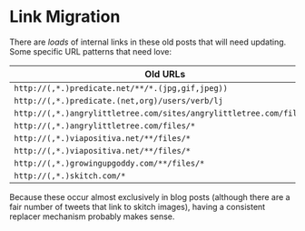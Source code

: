 # Link Migration

There are *loads* of internal links in these old posts that will need updating. Some specific URL patterns that need love:

| Old URLs | New Path |
| --- | --- |
| `http://(,*.)predicate.net/**/*.(jpg,gif,jpeg))` | `static/predicatenet` |
| `http://(,*.)predicate.(net,org)/users/verb/lj` | `static/lj` |
| `http://(,*.)angrylittletree.com/sites/angrylittletree.com/files/*` | `/static/alt/*` |
| `http://(,*.)angrylittletree.com/files/*` | `/static/alt/*` |
| `http://(,*.)viapositiva.net/**/files/*` | `/static/positiva/*` |
| `http://(,*.)viapositiva.net/**/files/*` | `/static/positiva/*` |
| `http://(,*.)growingupgoddy.com/**/files/*` | `/static/goddy/*` |
| `http://(,*.)skitch.com/*` | `/static/skitch/*` |

Because these occur almost exclusively in blog posts (although there are a fair number of tweets that link to skitch images), having a consistent replacer mechanism probably makes sense.
